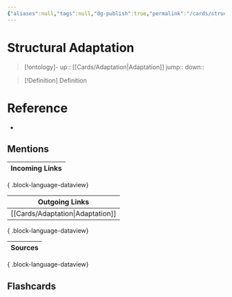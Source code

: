```yaml
---
{"aliases":null,"tags":null,"dg-publish":true,"permalink":"/cards/structural-adaptation/","dgPassFrontmatter":true}
---
```


# Structural Adaptation

> [!ontology]-
> up:: [[Cards/Adaptation\|Adaptation]]
> jump:: 
> down:: 

> [!Definition] Definition
> 

# Reference
- 

## Mentions
| Incoming Links |
| -------------- |

{ .block-language-dataview}

| Outgoing Links                      |
| ----------------------------------- |
| [[Cards/Adaptation\|Adaptation]] |

{ .block-language-dataview}

| Sources |
| ------- |

{ .block-language-dataview}

## Flashcards 
